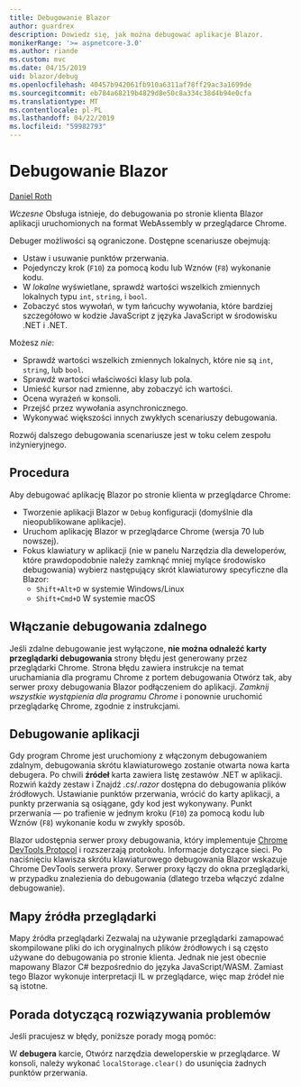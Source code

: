 ```yaml
---
title: Debugowanie Blazor
author: guardrex
description: Dowiedz się, jak można debugować aplikacje Blazor.
monikerRange: '>= aspnetcore-3.0'
ms.author: riande
ms.custom: mvc
ms.date: 04/15/2019
uid: blazor/debug
ms.openlocfilehash: 40457b942061fb910a6311af78ff29ac3a1699de
ms.sourcegitcommit: eb784a68219b4829d8e50c8a334c38d4b94e0cfa
ms.translationtype: MT
ms.contentlocale: pl-PL
ms.lasthandoff: 04/22/2019
ms.locfileid: "59982793"
---
```

# <a name="debug-blazor"></a>Debugowanie Blazor

[Daniel Roth](https://github.com/danroth27)

*Wczesne* Obsługa istnieje, do debugowania po stronie klienta Blazor aplikacji uruchomionych na format WebAssembly w przeglądarce Chrome.

Debuger możliwości są ograniczone. Dostępne scenariusze obejmują:

* Ustaw i usuwanie punktów przerwania.
* Pojedynczy krok (`F10`) za pomocą kodu lub Wznów (`F8`) wykonanie kodu.
* W *lokalne* wyświetlane, sprawdź wartości wszelkich zmiennych lokalnych typu `int`, `string`, i `bool`.
* Zobaczyć stos wywołań, w tym łańcuchy wywołania, które bardziej szczegółowo w kodzie JavaScript z języka JavaScript w środowisku .NET i .NET.

Możesz *nie*:

* Sprawdź wartości wszelkich zmiennych lokalnych, które nie są `int`, `string`, lub `bool`.
* Sprawdź wartości właściwości klasy lub pola.
* Umieść kursor nad zmienne, aby zobaczyć ich wartości.
* Ocena wyrażeń w konsoli.
* Przejść przez wywołania asynchronicznego.
* Wykonywać większości innych zwykłych scenariuszy debugowania.

Rozwój dalszego debugowania scenariusze jest w toku celem zespołu inżynieryjnego.

## <a name="procedure"></a>Procedura

Aby debugować aplikację Blazor po stronie klienta w przeglądarce Chrome:

* Tworzenie aplikacji Blazor w `Debug` konfiguracji (domyślnie dla nieopublikowane aplikacje).
* Uruchom aplikację Blazor w przeglądarce Chrome (wersja 70 lub nowszej).
* Fokus klawiatury w aplikacji (nie w panelu Narzędzia dla deweloperów, które prawdopodobnie należy zamknąć mniej mylące środowisko debugowania) wybierz następujący skrót klawiaturowy specyficzne dla Blazor:
  * `Shift+Alt+D` w systemie Windows/Linux
  * `Shift+Cmd+D` W systemie macOS

## <a name="enable-remote-debugging"></a>Włączanie debugowania zdalnego

Jeśli zdalne debugowanie jest wyłączone, **nie można odnaleźć karty przeglądarki debugowania** strony błędu jest generowany przez przeglądarki Chrome. Strona błędu zawiera instrukcje na temat uruchamiania dla programu Chrome z portem debugowania Otwórz tak, aby serwer proxy debugowania Blazor podłączeniem do aplikacji. *Zamknij wszystkie wystąpienia dla programu Chrome* i ponownie uruchomić przeglądarkę Chrome, zgodnie z instrukcjami.

## <a name="debug-the-app"></a>Debugowanie aplikacji

Gdy program Chrome jest uruchomiony z włączonym debugowaniem zdalnym, debugowania skrótu klawiaturowego zostanie otwarta nowa karta debugera. Po chwili **źródeł** karta zawiera listę zestawów .NET w aplikacji. Rozwiń każdy zestaw i Znajdź *.cs*/*.razor* dostępna do debugowania plików źródłowych. Ustawianie punktów przerwania, wrócić do karty aplikacji, a punkty przerwania są osiągane, gdy kod jest wykonywany. Punkt przerwania — po trafienie w jednym kroku (`F10`) za pomocą kodu lub Wznów (`F8`) wykonanie kodu w zwykły sposób.

Blazor udostępnia serwer proxy debugowania, który implementuje [Chrome DevTools Protocol](https://chromedevtools.github.io/devtools-protocol/) i rozszerzają protokołu. Informacje dotyczące sieci. Po naciśnięciu klawisza skrótu klawiaturowego debugowania Blazor wskazuje Chrome DevTools serwera proxy. Serwer proxy łączy do okna przeglądarki, w przypadku znalezienia do debugowania (dlatego trzeba włączyć zdalne debugowanie).

## <a name="browser-source-maps"></a>Mapy źródła przeglądarki

Mapy źródła przeglądarki Zezwalaj na używanie przeglądarki zamapować skompilowane pliki do ich oryginalnych plików źródłowych i są często używane do debugowania po stronie klienta. Jednak nie jest obecnie mapowany Blazor C# bezpośrednio do języka JavaScript/WASM. Zamiast tego Blazor wykonuje interpretacji IL w przeglądarce, więc map źródeł nie są istotne.

## <a name="troubleshooting-tip"></a>Porada dotyczącą rozwiązywania problemów

Jeśli pracujesz w błędy, poniższe porady mogą pomóc:

W **debugera** karcie, Otwórz narzędzia deweloperskie w przeglądarce. W konsoli, należy wykonać `localStorage.clear()` do usunięcia żadnych punktów przerwania.
